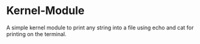 # Kernel-Module
A simple kernel module to print any string into a file using echo and cat for printing on the terminal.
